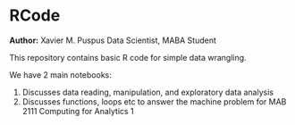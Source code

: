 # RCode

**Author:** Xavier M. Puspus
Data Scientist, MABA Student


This repository contains basic R code for simple data wrangling.

We have 2 main notebooks:  
1. Discusses data reading, manipulation, and exploratory data analysis
2. Discusses functions, loops etc to answer the machine problem for MAB 2111 Computing for Analytics 1



